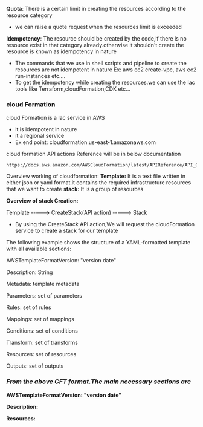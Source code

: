 **Quota**: There is a certain limit in creating the resources according to the resource category
* we can raise a quote request when the resources limit is exceeded

**Idempotency**: The resource should be created by the code,if there is no resource exist in that category already.otherwise it shouldn't create the resource is known as idempotency in nature
* The commands that we use in shell scripts and pipeline to create the resources are not idempotent in nature
  Ex: aws ec2 create-vpc, aws ec2 run-instances etc....
* To get the idempotency while creating the resources.we can use the Iac tools like Terraform,cloudFormation,CDK etc...


### cloud Formation

cloud Formation is a Iac service in AWS
* it is idempotent in nature
* it a regional service
* Ex end point: cloudformation.us-east-1.amazonaws.com

cloud formation API actions Reference will be in below documentation
```
https://docs.aws.amazon.com/AWSCloudFormation/latest/APIReference/API_Operations.html
```
Overview working of cloudformation:
**Template:** It is a text file written in either json or yaml format.it contains the required infrastructure resources that we want to create
**stack:** It is a group of resources

**Overview of stack Creation:**

Template -----> CreateStack(API action) -----> Stack

* By using the CreateStack API action,We will request the cloudFormation service to create a stack for our template

The following example shows the structure of a YAML-formatted template with all available sections:

AWSTemplateFormatVersion: "version date"

Description:
  String

Metadata:
  template metadata

Parameters:
  set of parameters

Rules:
  set of rules

Mappings:
  set of mappings

Conditions:
  set of conditions

Transform:
  set of transforms

Resources:
  set of resources

Outputs:
  set of outputs


### *From the above CFT format.The main necessary sections are*

**AWSTemplateFormatVersion: "version date"**

**Description:**

**Resources:**